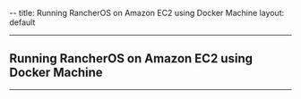 --
title: Running RancherOS on Amazon EC2 using Docker Machine
layout: default

---

## Running RancherOS on Amazon EC2 using Docker Machine

---
